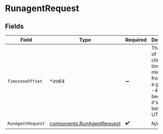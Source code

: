 # RunagentRequest


## Fields

| Field                                                                                                      | Type                                                                                                       | Required                                                                                                   | Description                                                                                                |
| ---------------------------------------------------------------------------------------------------------- | ---------------------------------------------------------------------------------------------------------- | ---------------------------------------------------------------------------------------------------------- | ---------------------------------------------------------------------------------------------------------- |
| `TimezoneOffset`                                                                                           | **int64*                                                                                                   | :heavy_minus_sign:                                                                                         | The offset of the client's timezone in minutes from UTC. e.g. PDT is -420 because it's 7 hours behind UTC. |
| `RunAgentRequest`                                                                                          | [components.RunAgentRequest](../../models/components/runagentrequest.md)                                   | :heavy_check_mark:                                                                                         | N/A                                                                                                        |